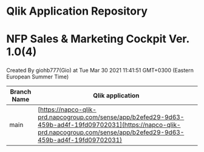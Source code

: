 # Qlik Application Repository 
# NFP Sales & Marketing Cockpit Ver. 1.0(4)
### 
Created By giohb777(Gio) at Tue Mar 30 2021 11:41:51 GMT+0300 (Eastern European Summer Time)

Branch Name|Qlik application
---|---
main|[https://napco-qlik-prd.napcogroup.com/sense/app/b2efed29-9d63-459b-ad4f-19fd09702031](https://napco-qlik-prd.napcogroup.com/sense/app/b2efed29-9d63-459b-ad4f-19fd09702031)